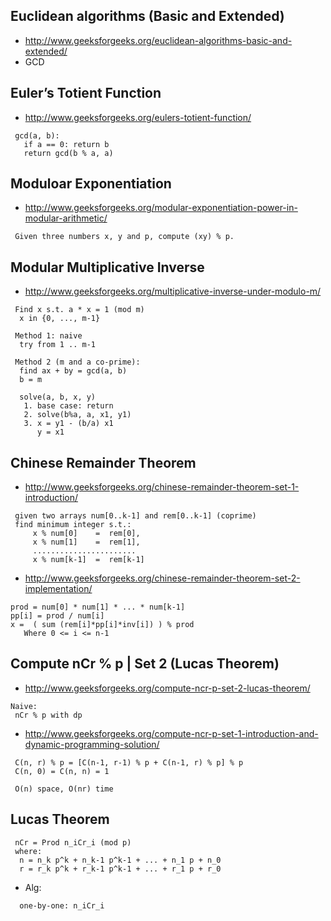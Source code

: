## Euclidean algorithms (Basic and Extended)
- http://www.geeksforgeeks.org/euclidean-algorithms-basic-and-extended/
- GCD

## Euler’s Totient Function
- http://www.geeksforgeeks.org/eulers-totient-function/
```
 gcd(a, b):
   if a == 0: return b
   return gcd(b % a, a)
```

## Moduloar Exponentiation
- http://www.geeksforgeeks.org/modular-exponentiation-power-in-modular-arithmetic/
```
 Given three numbers x, y and p, compute (xy) % p.
```

## Modular Multiplicative Inverse
- http://www.geeksforgeeks.org/multiplicative-inverse-under-modulo-m/
```
 Find x s.t. a * x = 1 (mod m)
  x in {0, ..., m-1}

 Method 1: naive
  try from 1 .. m-1

 Method 2 (m and a co-prime): 
  find ax + by = gcd(a, b)
  b = m

  solve(a, b, x, y)
   1. base case: return
   2. solve(b%a, a, x1, y1)
   3. x = y1 - (b/a) x1
      y = x1
```

## Chinese Remainder Theorem
- http://www.geeksforgeeks.org/chinese-remainder-theorem-set-1-introduction/
```
 given two arrays num[0..k-1] and rem[0..k-1] (coprime)
 find minimum integer s.t.:
     x % num[0]    =  rem[0], 
     x % num[1]    =  rem[1], 
     .......................
     x % num[k-1]  =  rem[k-1]
```
- http://www.geeksforgeeks.org/chinese-remainder-theorem-set-2-implementation/
```
prod = num[0] * num[1] * ... * num[k-1]
pp[i] = prod / num[i]
x =  ( sum (rem[i]*pp[i]*inv[i]) ) % prod
   Where 0 <= i <= n-1
```

## Compute nCr % p | Set 2 (Lucas Theorem)
- http://www.geeksforgeeks.org/compute-ncr-p-set-2-lucas-theorem/
```
Naive:
 nCr % p with dp
```
- http://www.geeksforgeeks.org/compute-ncr-p-set-1-introduction-and-dynamic-programming-solution/
```
 C(n, r) % p = [C(n-1, r-1) % p + C(n-1, r) % p] % p
 C(n, 0) = C(n, n) = 1

 O(n) space, O(nr) time
```

## Lucas Theorem
```
 nCr = Prod n_iCr_i (mod p)
 where:
  n = n_k p^k + n_k-1 p^k-1 + ... + n_1 p + n_0
  r = r_k p^k + r_k-1 p^k-1 + ... + r_1 p + r_0
```
- Alg:
```
  one-by-one: n_iCr_i
```